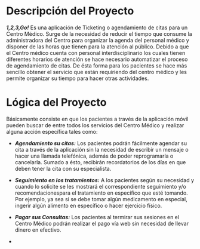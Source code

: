 # Descripción del Proyecto

***1,2,3,Go!*** Es una aplicación de Ticketing o agendamiento de citas para un Centro Médico. Surge de la necesidad de reducir el tiempo que consume la administradora del Centro para organizar la agenda del personal médico y disponer de las horas que tienen para la atención al público. Debido a que el Centro médico cuenta con personal interdisciplinario los cuales tienen diferentes horarios de atención se hace necesario automatizar el proceso de agendamiento de citas. 
De ésta forma para los pacientes se hace más sencillo obtener el servicio que están requiriendo del centro médico y les permite organizar su tiempo para hacer otras actividades. 


# Lógica del Proyecto
Básicamente consiste en que los pacientes a través de la aplicación móvil pueden buscar de entre todos los servicios del Centro Médico y realizar alguna acción específica tales como:

+ ***Agendamiento su citas:*** Los pacientes podrán fácilmente agendar su cita a través de la aplicación sin la necesidad de escribir un mensaje o hacer una llamada telefónica, además de poder reprogramarla o cancelarla. Sumado a ésto, recibirán recordatorios de los días en que deben tener la cita con su especialista.

+ ***Seguimiento en los tratamientos:*** A los pacientes según su necesidad y cuando lo solicite se les mostrará el correspondiente seguimiento y/o recomendacionespara el tratamiento en específico que esté tomando. Por ejemplo, ya sea si se debe tomar algún medicamento en especial, ingerir algún alimento en específico o hacer ejercicio físico.

+ ***Pagar sus Consultas:*** Los pacientes al termirar sus sesiones en el Centro Médico podrán realizar el pago vía web sin necesidad de llevar dinero en efectivo.
+ 
